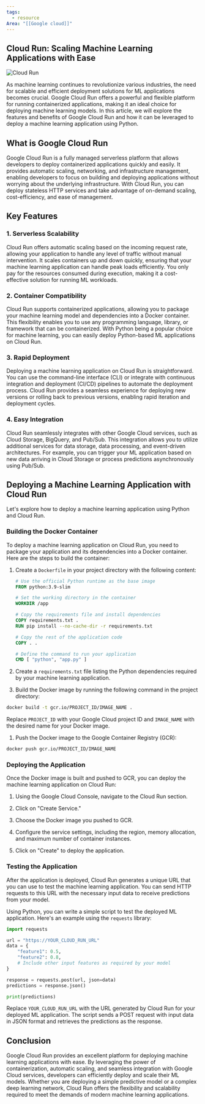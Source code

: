 ```yaml
---
tags:
  - resource
Area: "[[Google cloud]]"
---
```


## Cloud Run: Scaling Machine Learning Applications with Ease

![Cloud Run](https://example.com/cloud-run-image.jpg)

As machine learning continues to revolutionize various industries, the need for
scalable and efficient deployment solutions for ML applications becomes
crucial. Google Cloud Run offers a powerful and flexible platform for running
containerized applications, making it an ideal choice for deploying machine
learning models. In this article, we will explore the features and benefits
of Google Cloud Run and how it can be leveraged to deploy a machine
learning application using Python.

## What is Google Cloud Run

Google Cloud Run is a fully managed serverless platform that allows developers
to deploy containerized applications quickly and easily. It provides automatic
scaling, networking, and infrastructure management, enabling developers to
focus on building and deploying applications without worrying about the
underlying infrastructure. With Cloud Run, you can deploy stateless HTTP
services and take advantage of on-demand scaling, cost-efficiency, and
ease of management.

## Key Features

### 1. Serverless Scalability

Cloud Run offers automatic scaling based on the incoming request rate, allowing
your application to handle any level of traffic without manual intervention.
It scales containers up and down quickly, ensuring that your machine learning
application can handle peak loads efficiently. You only pay for the
resources consumed during execution, making it a cost-effective solution
for running ML workloads.

### 2. Container Compatibility

Cloud Run supports containerized applications, allowing you to package your
machine learning model and dependencies into a Docker container. This
flexibility enables you to use any programming language, library, or
framework that can be containerized. With Python being a popular choice for
machine learning, you can easily deploy Python-based ML applications on
Cloud Run.

### 3. Rapid Deployment

Deploying a machine learning application on Cloud Run is straightforward. You
can use the command-line interface (CLI) or integrate with continuous
integration and deployment (CI/CD) pipelines to automate the deployment
process. Cloud Run provides a seamless experience for deploying new versions
or rolling back to previous versions, enabling rapid iteration and
deployment cycles.

### 4. Easy Integration

Cloud Run seamlessly integrates with other Google Cloud services, such as Cloud
Storage, BigQuery, and Pub/Sub. This integration allows you to utilize
additional services for data storage, data processing, and event-driven
architectures. For example, you can trigger your ML application based on new
data arriving in Cloud Storage or process predictions asynchronously using Pub/Sub.

## Deploying a Machine Learning Application with Cloud Run

Let's explore how to deploy a machine learning application using Python and
Cloud Run.

### Building the Docker Container

To deploy a machine learning application on Cloud Run, you need to package your
application and its dependencies into a Docker container. Here are the steps
to build the container:

1.  Create a `Dockerfile` in your project directory with the following content:

    ```dockerfile
    # Use the official Python runtime as the base image
    FROM python:3.9-slim

    # Set the working directory in the container
    WORKDIR /app

    # Copy the requirements file and install dependencies
    COPY requirements.txt .
    RUN pip install --no-cache-dir -r requirements.txt

    # Copy the rest of the application code
    COPY . .

    # Define the command to run your application
    CMD [ "python", "app.py" ]
    ```

2.  Create a `requirements.txt` file listing the Python dependencies required
    by your machine learning application.

3.  Build the Docker image by running the following command in the project
    directory:

```bash
docker build -t gcr.io/PROJECT_ID/IMAGE_NAME .
```

Replace `PROJECT_ID` with your Google Cloud project ID and `IMAGE_NAME` with
the desired name for your Docker image.

1. Push the Docker image to the Google Container Registry (GCR):

```bash
docker push gcr.io/PROJECT_ID/IMAGE_NAME
```

### Deploying the Application

Once the Docker image is built and pushed to GCR, you can deploy the machine
learning application on Cloud Run:

1.  Using the Google Cloud Console, navigate to the Cloud Run section.

2.  Click on "Create Service."

3.  Choose the Docker image you pushed to GCR.

4.  Configure the service settings, including the region, memory allocation,
    and maximum number of container instances.

5.  Click on "Create" to deploy the application.

### Testing the Application

After the application is deployed, Cloud Run generates a unique URL that you
can use to test the machine learning application. You can send HTTP requests
to this URL with the necessary input data to receive predictions from your model.

Using Python, you can write a simple script to test the deployed ML
application. Here's an example using the `requests` library:

```python
import requests

url = "https://YOUR_CLOUD_RUN_URL"
data = {
    "feature1": 0.5,
    "feature2": 0.8,
    # Include other input features as required by your model
}

response = requests.post(url, json=data)
predictions = response.json()

print(predictions)
```

Replace `YOUR_CLOUD_RUN_URL` with the URL generated by Cloud Run for your
deployed ML application. The script sends a POST request with input data in
JSON format and retrieves the predictions as the response.

## Conclusion

Google Cloud Run provides an excellent platform for deploying machine learning
applications with ease. By leveraging the power of containerization, automatic
scaling, and seamless integration with Google Cloud services, developers can
efficiently deploy and scale their ML models. Whether you are deploying a
simple predictive model or a complex deep learning network, Cloud Run
offers the flexibility and scalability required to meet the demands of
modern machine learning applications.

